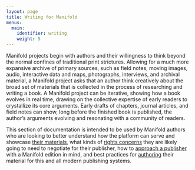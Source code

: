 ```yaml
---
layout: page
title: Writing for Manifold
menus: 
  main:
    identifier: writing
    weight: 5
---
```


Manifold projects begin with authors and their willingness to think beyond the normal confines of traditional print strictures. Allowing for a much more expansive archive of primary sources, such as field notes, moving images, audio, interactive data and maps, photographs, interviews, and archival material, a Manifold project asks that an author think creatively about the broad set of materials that is collected in the process of researching and writing a book. A Manifold project can be iterative, showing how a book evolves in real time, drawing on the collective expertise of early readers to crystallize its core arguments. Early drafts of chapters, journal articles, and field notes can show, long before the finished book is published, the author’s arguments evolving and resonating with a community of readers.

This section of documentation is intended to be used by Manifold authors who are looking to better understand how the platform can serve and showcase [their materials](resources.md), what kinds of [rights concerns](rights.md) they are likely going to need to negotiate for their publisher, how to [approach a publisher](project_proposals.md) with a Manifold edition in mind, and best practices for [authoring](writing.md) their material for this and all modern publishing systems.
